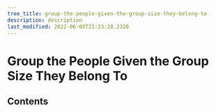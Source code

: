 ```yaml
---
tree_title: group-the-people-given-the-group-size-they-belong-to
description: description
last_modified: 2022-06-09T21:23:28.2328
---
```


# Group the People Given the Group Size They Belong To

## Contents
